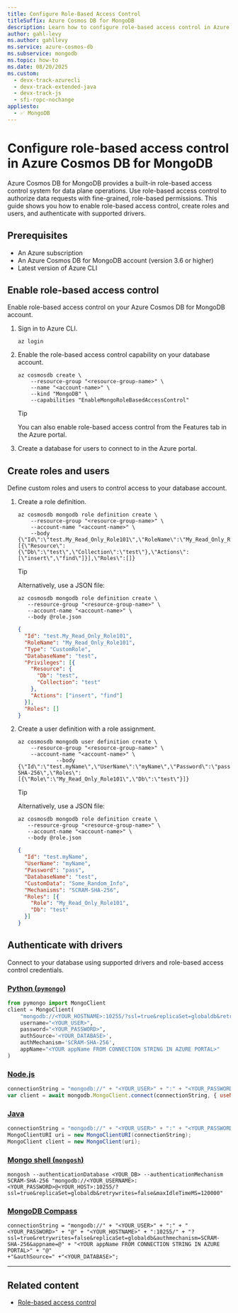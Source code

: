 ```yaml
---
title: Configure Role-Based Access Control
titleSuffix: Azure Cosmos DB for MongoDB
description: Learn how to configure role-based access control in Azure Cosmos DB for MongoDB to secure data access.
author: gahl-levy
ms.author: gahllevy
ms.service: azure-cosmos-db
ms.subservice: mongodb
ms.topic: how-to
ms.date: 08/20/2025
ms.custom:
  - devx-track-azurecli
  - devx-track-extended-java
  - devx-track-js
  - sfi-ropc-nochange
appliesto:
  - ✅ MongoDB
---
```


# Configure role-based access control in Azure Cosmos DB for MongoDB

Azure Cosmos DB for MongoDB provides a built-in role-based access control system for data plane operations. Use role-based access control to authorize data requests with fine-grained, role-based permissions. This guide shows you how to enable role-based access control, create roles and users, and authenticate with supported drivers.

## Prerequisites

- An Azure subscription
- An Azure Cosmos DB for MongoDB account (version 3.6 or higher)
- Latest version of Azure CLI

## Enable role-based access control

Enable role-based access control on your Azure Cosmos DB for MongoDB account.

1. Sign in to Azure CLI.

    ```azurecli-interactive		
    az login
    ```

1. Enable the role-based access control capability on your database account.

    ```azurecli-interactive		
    az cosmosdb create \
        --resource-group "<resource-group-name>" \
        --name "<account-name>" \
        --kind "MongoDB" \
        --capabilities "EnableMongoRoleBasedAccessControl"
    ```

    > [!TIP]
    > You can also enable role-based access control from the Features tab in the Azure portal.

3. Create a database for users to connect to in the Azure portal.

## Create roles and users

Define custom roles and users to control access to your database account.

1. Create a role definition.

    ```azurecli-interactive
    az cosmosdb mongodb role definition create \
        --resource-group "<resource-group-name>" \
        --account-name "<account-name>" \
        --body {\"Id\":\"test.My_Read_Only_Role101\",\"RoleName\":\"My_Read_Only_Role101\",\"Type\":\"CustomRole\",\"DatabaseName\":\"test\",\"Privileges\":[{\"Resource\":{\"Db\":\"test\",\"Collection\":\"test\"},\"Actions\":[\"insert\",\"find\"]}],\"Roles\":[]}
    ```

    > [!TIP]
    > Alternatively, use a JSON file:
    >
    > ```azurecli-interactive
    > az cosmosdb mongodb role definition create \
    >    --resource-group "<resource-group-name>" \
    >    --account-name "<account-name>" \
    >    --body @role.json
    > ```
    >
    > ```json
    > {
    >   "Id": "test.My_Read_Only_Role101",
    >   "RoleName": "My_Read_Only_Role101",
    >   "Type": "CustomRole",
    >   "DatabaseName": "test",
    >   "Privileges": [{
    >     "Resource": {
    >       "Db": "test",
    >       "Collection": "test"
    >     },
    >     "Actions": ["insert", "find"]
    >   }],
    >   "Roles": []
    > }
    > ```
    >

1. Create a user definition with a role assignment.

    ```azurecli-interactive
    az cosmosdb mongodb user definition create \
        --resource-group "<resource-group-name>" \
        --account-name "<account-name>" \
				--body {\"Id\":\"test.myName\",\"UserName\":\"myName\",\"Password\":\"pass\",\"DatabaseName\":\"test\",\"CustomData\":\"Some_Random_Info\",\"Mechanisms\":\"SCRAM-SHA-256\",\"Roles\":[{\"Role\":\"My_Read_Only_Role101\",\"Db\":\"test\"}]}
    ```

    > [!TIP]
    > Alternatively, use a JSON file:
    >
    > ```azurecli-interactive
    > az cosmosdb mongodb role definition create \
    >    --resource-group "<resource-group-name>" \
    >    --account-name "<account-name>" \
    >    --body @role.json
    > ```
    >
    > ```json
    > {
    >   "Id": "test.myName",
    >   "UserName": "myName",
    >   "Password": "pass",
    >   "DatabaseName": "test",
    >   "CustomData": "Some_Random_Info",
    >   "Mechanisms": "SCRAM-SHA-256",
    >   "Roles": [{
    >     "Role": "My_Read_Only_Role101",
    >     "Db": "test"
    >   }]
    > }
    > ```
    >

## Authenticate with drivers

Connect to your database using supported drivers and role-based access control credentials.

### [Python (`pymongo`)](#tab/python)

```python
from pymongo import MongoClient
client = MongoClient(
    "mongodb://<YOUR_HOSTNAME>:10255/?ssl=true&replicaSet=globaldb&retrywrites=false&maxIdleTimeMS=120000",
    username="<YOUR_USER>",
    password="<YOUR_PASSWORD>",
    authSource='<YOUR_DATABASE>',
    authMechanism='SCRAM-SHA-256',
    appName="<YOUR appName FROM CONNECTION STRING IN AZURE PORTAL>"
)
```

### [Node.js](#tab/nodejs)

```javascript
connectionString = "mongodb://" + "<YOUR_USER>" + ":" + "<YOUR_PASSWORD>" + "@" + "<YOUR_HOSTNAME>" + ":10255/" + "<YOUR_DATABASE>" +"?ssl=true&retrywrites=false&replicaSet=globaldb&authmechanism=SCRAM-SHA-256&appname=@" + "<YOUR appName FROM CONNECTION STRING IN AZURE PORTAL>" + "@";
var client = await mongodb.MongoClient.connect(connectionString, { useNewUrlParser: true, useUnifiedTopology: true });
```

### [Java](#tab/java)

```java
connectionString = "mongodb://" + "<YOUR_USER>" + ":" + "<YOUR_PASSWORD>" + "@" + "<YOUR_HOSTNAME>" + ":10255/" + "<YOUR_DATABASE>" +"?ssl=true&retrywrites=false&replicaSet=globaldb&authmechanism=SCRAM-SHA-256&appname=@" + "<YOUR appName FROM CONNECTION STRING IN AZURE PORTAL>" + "@";
MongoClientURI uri = new MongoClientURI(connectionString);
MongoClient client = new MongoClient(uri);
```

### [Mongo shell (`mongosh`)](#tab/mongo-shell)

```shell
mongosh --authenticationDatabase <YOUR_DB> --authenticationMechanism SCRAM-SHA-256 "mongodb://<YOUR_USERNAME>:<YOUR_PASSWORD>@<YOUR_HOST>:10255/?ssl=true&replicaSet=globaldb&retrywrites=false&maxIdleTimeMS=120000"
```

### [MongoDB Compass](#tab/mongodb-compass)

```shell
connectionString = "mongodb://" + "<YOUR_USER>" + ":" + "<YOUR_PASSWORD>" + "@" + "<YOUR_HOSTNAME>" + ":10255/" + "?ssl=true&retrywrites=false&replicaSet=globaldb&authmechanism=SCRAM-SHA-256&appname=@" + "<YOUR appName FROM CONNECTION STRING IN AZURE PORTAL>" + "@"
+"&authSource=" +"<YOUR_DATABASE>";
```

---

## Related content

- [Role-based access control](role-based-access-control.md)
